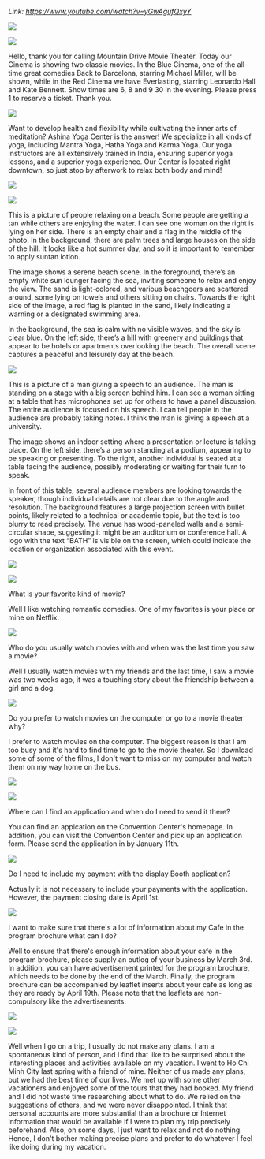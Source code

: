 _Link: https://www.youtube.com/watch?v=yGwAgufQxyY_

![](./Images/mock-test-6-1.png)

![](./Images/mock-test-6-2.png)

Hello, thank you for calling Mountain Drive Movie Theater. Today our Cinema is showing two classic movies. In the Blue Cinema, one of the all-time great comedies Back to Barcelona, starring Michael Miller, will be shown, while in the Red Cinema we have Everlasting, starring Leonardo Hall and Kate Bennett. Show times are 6, 8 and 9 30 in the evening. Please press 1 to reserve a ticket. Thank you.

![](./Images/mock-test-6-3.png)

Want to develop health and flexibility while cultivating the inner arts of meditation? Ashina Yoga Center is the answer! We specialize in all kinds of yoga, including Mantra Yoga, Hatha Yoga and Karma Yoga. Our yoga instructors are all extensively trained in India, ensuring superior yoga lessons, and a superior yoga experience. Our Center is located right downtown, so just stop by afterwork to relax both body and mind!

![](./Images/mock-test-6-4.png)

![](./Images/mock-test-6-5.png)

This is a picture of people relaxing on a beach. Some people are getting a tan while others are enjoying the water. I can see one woman on the right is lying on her side. There is an empty chair and a flag in the middle of the photo. In the background, there are palm trees and large houses on the side of the hill. It looks like a hot summer day, and so it is important to remember to apply suntan lotion.

The image shows a serene beach scene. In the foreground, there’s an empty white sun lounger facing the sea, inviting someone to relax and enjoy the view. The sand is light-colored, and various beachgoers are scattered around, some lying on towels and others sitting on chairs. Towards the right side of the image, a red flag is planted in the sand, likely indicating a warning or a designated swimming area.

In the background, the sea is calm with no visible waves, and the sky is clear blue. On the left side, there’s a hill with greenery and buildings that appear to be hotels or apartments overlooking the beach. The overall scene captures a peaceful and leisurely day at the beach.

![](./Images/mock-test-6-6.png)

This is a picture of a man giving a speech to an audience. The man is standing on a stage with a big screen behind him. I can see a woman sitting at a table that has microphones set up for others to have a panel discussion. The entire audience is focused on his speech. I can tell people in the audience are probably taking notes. I think the man is giving a speech at a university.

The image shows an indoor setting where a presentation or lecture is taking place. On the left side, there’s a person standing at a podium, appearing to be speaking or presenting. To the right, another individual is seated at a table facing the audience, possibly moderating or waiting for their turn to speak.

In front of this table, several audience members are looking towards the speaker, though individual details are not clear due to the angle and resolution. The background features a large projection screen with bullet points, likely related to a technical or academic topic, but the text is too blurry to read precisely. The venue has wood-paneled walls and a semi-circular shape, suggesting it might be an auditorium or conference hall. A logo with the text “BATH” is visible on the screen, which could indicate the location or organization associated with this event.

![](./Images/mock-test-6-7.png)

![](./Images/mock-test-6-8.png)

What is your favorite kind of movie?

Well I like watching romantic comedies. One of my favorites is your place or mine on Netflix.

![](./Images/mock-test-6-9.png)

Who do you usually watch movies with and when was the last time you saw a movie?

Well I usually watch movies with my friends and the last time, I saw a movie was two weeks ago, it was a touching story about the friendship between a girl and a dog.

![](./Images/mock-test-6-10.png)

Do you prefer to watch movies on the computer or go to a movie theater why?

I prefer to watch movies on the computer. The biggest reason is that I am too busy and it's hard to find time to go to the movie theater. So I download some of some of the films, I don't want to miss on my computer and watch them on my way home on the bus.

![](./Images/mock-test-6-11.png)

![](./Images/mock-test-6-12.png)

Where can I find an application and when do I need to send it there?

You can find an appication on the Convention Center's homepage. In addition, you can visit the Convention Center and pick up an application form. Please send the application in by January 11th.

![](./Images/mock-test-6-13.png)

Do I need to include my payment with the display Booth application?

Actually it is not necessary to include your payments with the application. However, the payment closing date is April 1st.

![](./Images/mock-test-6-16.png)

I want to make sure that there's a lot of information about my Cafe in the program brochure what can I do?

Well to ensure that there's enough information about your cafe in the program brochure, please supply an outlog of your business by March 3rd. In addition, you can have advertisement printed for the program brochure, which needs to be done by the end of the March. Finally, the program brochure can be accompanied by leaflet inserts about your cafe as long as they are ready by April 19th. Please note that the leaflets are non-compulsory like the advertisements.

![](./Images/mock-test-6-14.png)

![](./Images/mock-test-6-15.png)

Well when I go on a trip, I usually do not make any plans. I am a spontaneous kind of person, and I find that like to be surprised about the interesting places and activities available on my vacation. I went to Ho Chi Minh City last spring with a friend of mine. Neither of us made any plans, but we had the best time of our lives. We met up with some other vacationers and enjoyed some of the tours that they had booked. My friend and I did not waste time researching about what to do. We relied on the suggestions of others, and we were never disappointed. I think that personal accounts are more substantial than a brochure or Internet information that would be available if I were to plan my trip precisely beforehand. Also, on some days, I just want to relax and not do nothing. Hence, I don't bother making precise plans and prefer to do whatever I feel like doing during my vacation.

